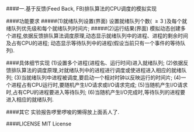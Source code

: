####一.基于反馈(Feed Back, FB)排队算法的CPU调度的模拟实现

####功能要求
#####(1)就绪队列设置(界面)
设置就绪队列个数( $\geqslant3$ )及每个就绪队列优先级和每个就绪队列时间片;
#####(2)运行结果(界面)
模拟动态创建多个进程,依据反馈排队算法调度原理,动态显示就绪队列中的进程、进程的剩余时间及占有CPU的进程;
动态显示等待队列中的进程(假设当前只有一个事件的等待队列).

####具体细节实现
(1)设置多个进程(进程名、运行时间)进入就绪队列;
(2)依据反馈排队算法的调度原理,对就绪队列中的进程进行调度或使进程进入相应的就绪队列;
(3)当就绪队列中进程被调度,要启动一个相对时钟以反映运行的时间片;
(4)一个进程占有CPU运行时,要随机产生I/O请求或I/O请求完成;
(5)当随机产生I/O请求时,占有CPU的进程要进入等待队列;
(6)当随机产生I/O完成时,等待队列的进程要进入相应的就绪队列.

####其它
实验报告啰里啰唆的懒得放上面丢人了.

####LICENSE
MIT License